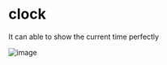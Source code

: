 # clock

It can able to show the current time perfectly

![image](https://github.com/SaranE1/clock/assets/110584461/98d836f5-e3f4-4153-a44c-70a3db96907d)
